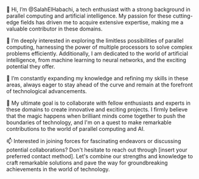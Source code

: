 👋 Hi, I’m @SalahElHabachi, a tech enthusiast with a strong background in parallel computing and artificial intelligence. My passion for these cutting-edge fields has driven me to acquire extensive expertise, making me a valuable contributor in these domains.

👀 I’m deeply interested in exploring the limitless possibilities of parallel computing, harnessing the power of multiple processors to solve complex problems efficiently. Additionally, I am dedicated to the world of artificial intelligence, from machine learning to neural networks, and the exciting potential they offer.

🌱 I’m constantly expanding my knowledge and refining my skills in these areas, always eager to stay ahead of the curve and remain at the forefront of technological advancements.

💞️ My ultimate goal is to collaborate with fellow enthusiasts and experts in these domains to create innovative and exciting projects. I firmly believe that the magic happens when brilliant minds come together to push the boundaries of technology, and I'm on a quest to make remarkable contributions to the world of parallel computing and AI.

📫 Interested in joining forces for fascinating endeavors or discussing potential collaborations? Don't hesitate to reach out through [insert your preferred contact method]. Let's combine our strengths and knowledge to craft remarkable solutions and pave the way for groundbreaking achievements in the world of technology.
<!---
SalahElHabachi/SalahElHabachi is a ✨ special ✨ repository because its `README.md` (this file) appears on your GitHub profile.
You can click the Preview link to take a look at your changes.
--->
